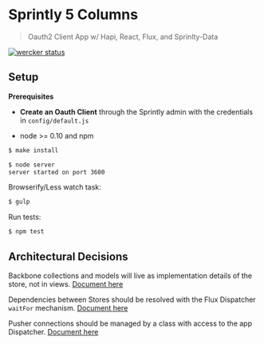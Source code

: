 # Sprintly 5 Columns

> Oauth2 Client App w/ Hapi, React, Flux, and Sprinlty-Data

[![wercker status](https://app.wercker.com/status/01a6dce093261e014308a7e7af9fd5c7/m "wercker status")](https://app.wercker.com/project/bykey/01a6dce093261e014308a7e7af9fd5c7)

## Setup

**Prerequisites**

* **Create an Oauth Client** through the Sprintly admin with the credentials
in `config/default.js`

* node >= 0.10 and npm

```bash
$ make install
```

```bash
$ node server
server started on port 3600
```

Browserify/Less watch task:

```bash
$ gulp
```

Run tests:

```bash
$ npm test
```

## Architectural Decisions

Backbone collections and models will live as implementation details of the store, not in views. [Document here](https://docs.google.com/a/quickleft.com/document/d/128zIqfwTGUDdFF38nH-CD4IHVNFkbiZqoDGN8p-rmbw/edit#heading=h.1491m6n30hmq)

Dependencies between Stores should be resolved with the Flux Dispatcher `waitFor` mechanism. [Document here](https://docs.google.com/a/quickleft.com/document/d/1zUSyoRTvRBleuU2FTvnnRqhaS-tcM1ACcabqahiOkMk/edit)

Pusher connections should be managed by a class with access to the app Dispatcher. [Document here](https://docs.google.com/a/quickleft.com/document/d/17bfOLwwM1avXcr7u3qMZPfJt1pMOv1r3VaLUiejbME4/edit)
